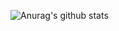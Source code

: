 ![Anurag's github stats](https://github-readme-stats.vercel.app/api?username=ebrahimahmadi&show_icons=true&theme=radical)
